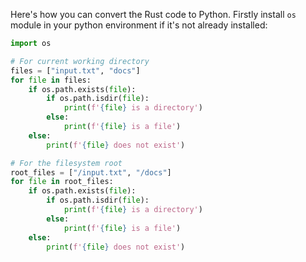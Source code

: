 Here's how you can convert the Rust code to Python.
Firstly install `os` module in your python environment if it's not already installed: 

```python
import os

# For current working directory
files = ["input.txt", "docs"]
for file in files:
    if os.path.exists(file):
        if os.path.isdir(file):
            print(f'{file} is a directory')
        else:
            print(f'{file} is a file')
    else:
        print(f'{file} does not exist')

# For the filesystem root 
root_files = ["/input.txt", "/docs"]
for file in root_files:
    if os.path.exists(file):
        if os.path.isdir(file):
            print(f'{file} is a directory')
        else:
            print(f'{file} is a file')
    else:
        print(f'{file} does not exist')
```
